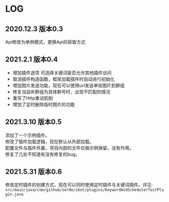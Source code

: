 # LOG  
## 2020.12.3 版本0.3   
Api修改为单例模式，更换Api的获取方式   
## 2021.2.1 版本0.4   
- 增加插件选项 可选择关键词是否允许其他插件访问  
- 取消插件构造函数，框架加载插件时自动进行初始化  
- 增加图片发送功能，现在可以使用url发送单张图片到群组  
- 修复当监听群组为具体群号时，出现不匹配的情况  
- 重写了Http重试机制  
- 增加了定时删除临时图片的功能  
## 2021.3.10 版本0.5
添加了一个示例插件。  
修改了插件加载逻辑，现在默认从外部加载。  
配置文件与插件外置，项目内部的文件仅做示例保留，没有作用。  
修复了几处不知道有没有修复的bug。  

## 2021.5.31 版本0.6
修改定时插件的创建方式，现在可以同时使用定时插件与关键词插件。详见:  
`src/main/java/com/github/zer0e/zbot/plugins/KeywordAndSchedulerTestPlugin.java`  
